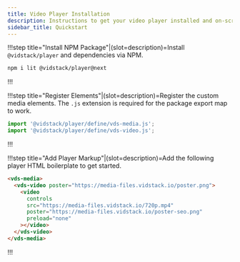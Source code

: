 ```yaml
---
title: Video Player Installation
description: Instructions to get your video player installed and on-screen.
sidebar_title: Quickstart
---
```


!!!step title="Install NPM Package"|(slot=description)=Install `@vidstack/player` and dependencies via NPM.

```bash copy
npm i lit @vidstack/player@next
```

!!!

!!!step title="Register Elements"|(slot=description)=Register the custom media elements. The `.js` extension is required for the package export map to work.

```js copy
import '@vidstack/player/define/vds-media.js';
import '@vidstack/player/define/vds-video.js';
```

!!!

!!!step title="Add Player Markup"|(slot=description)=Add the following player HTML boilerplate to get started.

```html copy
<vds-media>
  <vds-video poster="https://media-files.vidstack.io/poster.png">
    <video
      controls
      src="https://media-files.vidstack.io/720p.mp4"
      poster="https://media-files.vidstack.io/poster-seo.png"
      preload="none"
    ></video>
  </vds-video>
</vds-media>
```

!!!
